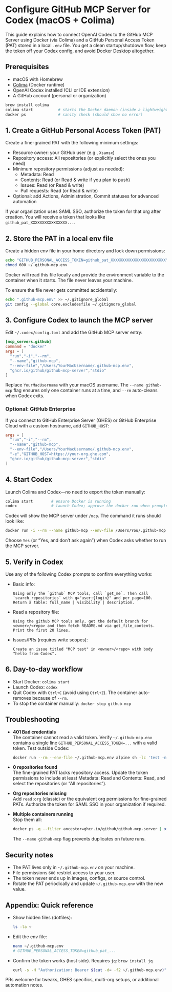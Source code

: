 # Configure GitHub MCP Server for Codex (macOS + Colima)

This guide explains how to connect OpenAI Codex to the GitHub MCP Server using Docker (via Colima) and a GitHub Personal Access Token (PAT) stored in a local `.env` file. You get a clean startup/shutdown flow, keep the token off your Codex config, and avoid Docker Desktop altogether.

## Prerequisites

- macOS with Homebrew
- [Colima](https://github.com/abiosoft/colima) (Docker runtime)
- OpenAI Codex installed (CLI or IDE extension)
- A GitHub account (personal or organization)

```bash
brew install colima
colima start           # starts the Docker daemon (inside a lightweight VM)
docker ps              # sanity check (should show no error)
```

## 1. Create a GitHub Personal Access Token (PAT)

Create a fine-grained PAT with the following minimum settings:

- Resource owner: your GitHub user (e.g., `Xsamsx`)
- Repository access: All repositories (or explicitly select the ones you need)
- Minimum repository permissions (adjust as needed):
  - Metadata: Read
  - Contents: Read (or Read & write if you plan to push)
  - Issues: Read (or Read & write)
  - Pull requests: Read (or Read & write)
- Optional: add Actions, Administration, Commit statuses for advanced automation

If your organization uses SAML SSO, authorize the token for that org after creation. You will receive a token that looks like `github_pat_XXXXXXXXXXXXXXXX...`.

## 2. Store the PAT in a local env file

Create a hidden env file in your home directory and lock down permissions:

```bash
echo "GITHUB_PERSONAL_ACCESS_TOKEN=github_pat_XXXXXXXXXXXXXXXXXXXXXXXX" > ~/.github-mcp.env
chmod 600 ~/.github-mcp.env
```

Docker will read this file locally and provide the environment variable to the container when it starts. The file never leaves your machine.

To ensure the file never gets committed accidentally:

```bash
echo ".github-mcp.env" >> ~/.gitignore_global
git config --global core.excludesfile ~/.gitignore_global
```

## 3. Configure Codex to launch the MCP server

Edit `~/.codex/config.toml` and add the GitHub MCP server entry:

```toml
[mcp_servers.github]
command = "docker"
args = [
  "run","-i","--rm",
  "--name","github-mcp",
  "--env-file","/Users/YourMacUsername/.github-mcp.env",
  "ghcr.io/github/github-mcp-server","stdio"
]
```

Replace `YourMacUsername` with your macOS username. The `--name github-mcp` flag ensures only one container runs at a time, and `--rm` auto-cleans when Codex exits.

### Optional: GitHub Enterprise

If you connect to GitHub Enterprise Server (GHES) or GitHub Enterprise Cloud with a custom hostname, add `GITHUB_HOST`:

```toml
args = [
  "run","-i","--rm",
  "--name","github-mcp",
  "--env-file","/Users/YourMacUsername/.github-mcp.env",
  "-e","GITHUB_HOST=https://your-org.ghe.com",
  "ghcr.io/github/github-mcp-server","stdio"
]
```

## 4. Start Codex

Launch Colima and Codex—no need to export the token manually:

```bash
colima start        # ensure Docker is running
codex               # launch Codex; approve the docker run when prompted
```

Codex will show the MCP server under `/mcp`. The command it runs should look like:

```bash
docker run -i --rm --name github-mcp --env-file /Users/You/.github-mcp.env ghcr.io/github/github-mcp-server stdio
```

Choose `Yes` (or “Yes, and don’t ask again”) when Codex asks whether to run the MCP server.

## 5. Verify in Codex

Use any of the following Codex prompts to confirm everything works:

- Basic info:
  ```
  Using only the `github` MCP tools, call `get_me`. Then call `search_repositories` with q="user:{login}" and per_page=100. Return a table: full_name | visibility | description.
  ```
- Read a repository file:
  ```
  Using the github MCP tools only, get the default branch for <owner>/<repo> and then fetch README.md via get_file_contents. Print the first 20 lines.
  ```
- Issues/PRs (requires write scopes):
  ```
  Create an issue titled "MCP test" in <owner>/<repo> with body "hello from Codex".
  ```

## 6. Day-to-day workflow

- Start Docker: `colima start`
- Launch Codex: `codex`
- Quit Codex with `Ctrl+C` (avoid using `Ctrl+Z`). The container auto-removes because of `--rm`.
- To stop the container manually: `docker stop github-mcp`

## Troubleshooting

- **401 Bad credentials**  
  The container cannot read a valid token. Verify `~/.github-mcp.env` contains a single line `GITHUB_PERSONAL_ACCESS_TOKEN=...` with a valid token. Test outside Codex:

  ```bash
  docker run --rm --env-file ~/.github-mcp.env alpine sh -lc 'test -n "$GITHUB_PERSONAL_ACCESS_TOKEN" && echo OK'
  ```

- **0 repositories found**  
  The fine-grained PAT lacks repository access. Update the token permissions to include at least Metadata: Read and Contents: Read, and select the repositories (or “All repositories”).

- **Org repositories missing**  
  Add `read:org` (classic) or the equivalent org permissions for fine-grained PATs. Authorize the token for SAML SSO in your organization if required.

- **Multiple containers running**  
  Stop them all:
  ```bash
  docker ps -q --filter ancestor=ghcr.io/github/github-mcp-server | xargs -r docker stop
  ```
  The `--name github-mcp` flag prevents duplicates on future runs.

## Security notes

- The PAT lives only in `~/.github-mcp.env` on your machine.
- File permissions `600` restrict access to your user.
- The token never ends up in images, configs, or source control.
- Rotate the PAT periodically and update `~/.github-mcp.env` with the new value.

## Appendix: Quick reference

- Show hidden files (dotfiles):
  ```bash
  ls -la ~
  ```
- Edit the env file:
  ```bash
  nano ~/.github-mcp.env
  # GITHUB_PERSONAL_ACCESS_TOKEN=github_pat_...
  ```
- Confirm the token works (host side). Requires `jq`: `brew install jq`
  ```bash
  curl -s -H "Authorization: Bearer $(cut -d= -f2 ~/.github-mcp.env)" https://api.github.com/user | jq .login
  ```

PRs welcome for tweaks, GHES specifics, multi-org setups, or additional automation notes.
